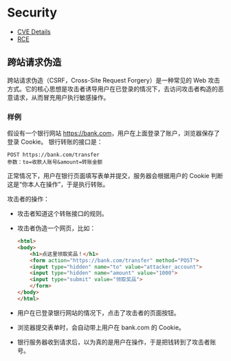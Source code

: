 # Security

- [CVE Details](https://www.cvedetails.com/)
- [RCE](https://en.wikipedia.org/wiki/Arbitrary_code_execution)

## 跨站请求伪造

跨站请求伪造（CSRF，Cross-Site Request Forgery）是一种常见的 Web 攻击方式。它的核心思想是攻击者诱导用户在已登录的情况下，去访问攻击者构造的恶意请求，从而冒充用户执行敏感操作。

### 样例

假设有一个银行网站 <https://bank.com>，用户在上面登录了账户，浏览器保存了登录 Cookie。
银行转账的接口是：

```nginx
POST https://bank.com/transfer
参数：to=收款人账号&amount=转账金额
```

正常情况下，用户在银行页面填写表单并提交，服务器会根据用户的 Cookie 判断这是“你本人在操作”，于是执行转账。

攻击者的操作：

- 攻击者知道这个转账接口的规则。
- 攻击者伪造一个网页，比如：

    ```html
    <html>
    <body>
        <h1>点这里领取奖品！</h1>
        <form action="https://bank.com/transfer" method="POST">
        <input type="hidden" name="to" value="attacker_account">
        <input type="hidden" name="amount" value="1000">
        <input type="submit" value="领取奖品">
        </form>
    </body>
    </html>
    ```

- 用户在已登录银行网站的情况下，点击了攻击者的页面按钮。
- 浏览器提交表单时，会自动带上用户在 bank.com 的 Cookie。
- 银行服务器收到请求后，以为真的是用户在操作，于是把钱转到了攻击者账号。
